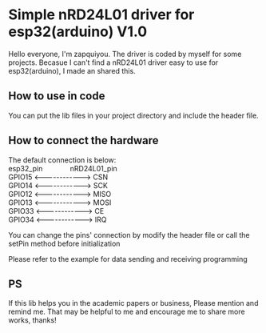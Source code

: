 # Simple nRD24L01 driver for esp32(arduino) V1.0
Hello everyone, I'm zapquiyou. The driver is coded by myself for some projects. Becasue I can't find a nRD24L01 driver easy to use for esp32(arduino), I made an shared this.

## How to use in code
You can put the lib files in your project directory and include the header file.

## How to connect the hardware
The default connection is below:  
esp32_pin&nbsp; &nbsp; &nbsp; &nbsp; &nbsp; &nbsp; &nbsp; nRD24L01_pin  
 GPIO15  <------------>  CSN  
 GPIO14  <------------>  SCK  
 GPIO12  <------------>  MISO  
 GPIO13  <------------>  MOSI  
 GPIO33  <------------>  CE   
 GPIO34  <------------>  IRQ  
 
You can change the pins' connection by modify the header file or call the setPin method before initialization

Please refer to the example for data sending and receiving programming

## PS
If this lib helps you in the academic papers or business, Please mention and remind me. That may be helpful to me and encourage me to share more works, thanks!
